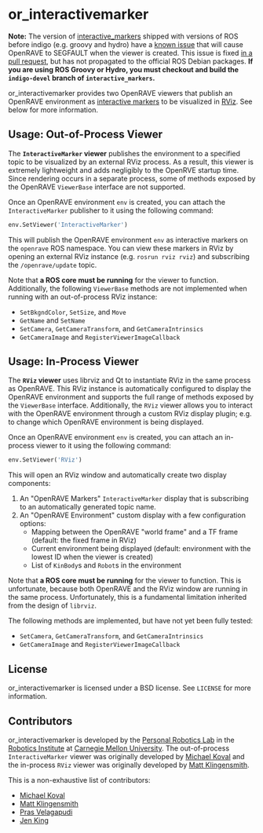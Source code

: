 # or_interactivemarker
**Note:** The version of [interactive_markers](http://wiki.ros.org/interactive_markers)
shipped with versions of ROS before indigo (e.g. groovy and hydro) have a
[known issue](https://github.com/ros-visualization/interactive_markers/issues/18)
that will cause OpenRAVE to SEGFAULT when the viewer is created. This issue is fixed
[in a pull request](https://github.com/ros-visualization/interactive_markers/pull/19),
but has not propagated to the official ROS Debian packages. **If you are using
ROS Groovy or Hydro, you must checkout and build the `indigo-devel` branch of
`interactive_markers`.**

or_interactivemarker provides two OpenRAVE viewers that publish an OpenRAVE
environment as
[interactive markers](http://wiki.ros.org/interactive_markers)
to be visualized in
[RViz](http://wiki.ros.org/rviz). See below for more information.


## Usage: Out-of-Process Viewer 

The **`InteractiveMarker` viewer** publishes the environment to a specified
topic to be visualized by an external RViz process. As a result, this viewer is
extremely lightweight and adds negligibly to the OpenRVE startup time. Since
rendering occurs in a separate process, some of methods exposed by the OpenRAVE
`ViewerBase` interface are not supported.

Once an OpenRAVE environment `env` is created, you can attach the
`InteractiveMarker` publisher to it using the following command:

```python
env.SetViewer('InteractiveMarker')
```

This will publish the OpenRAVE environment `env` as interactive markers on the
`openrave` ROS namespace. You can view these markers in RViz by opening an
external RViz instance (e.g. `rosrun rviz rviz`) and subscribing the
`/openrave/update` topic.

Note that **a ROS core must be running** for the viewer to function.
Additionally, the following `ViewerBase` methods are not implemented when
running with an out-of-process RViz instance:

- `SetBkgndColor`, `SetSize`, and `Move`
- `GetName` and `SetName`
- `SetCamera`, `GetCameraTransform`, and `GetCameraIntrinsics`
- `GetCameraImage` and `RegisterViewerImageCallback`


## Usage: In-Process Viewer
The **`RViz` viewer**  uses librviz and Qt to instantiate RViz in the same
process as OpenRAVE. This RViz instance is automatically configured to display
the OpenRAVE environment and supports the full range of methods exposed by the
`ViewerBase` interface. Additionally, the `RViz` viewer allows you to interact
with the OpenRAVE environment through a custom RViz display plugin; e.g. to
change which OpenRAVE environment is being displayed.

Once an OpenRAVE environment `env` is created, you can attach an in-process
viewer to it using the following command:

```python
env.SetViewer('RViz')
```

This will open an RViz window and automatically create two display components:

1. An "OpenRAVE Markers" `InteractiveMarker` display that is subscribing to an
   automatically generated topic name.
2. An "OpenRAVE Environment" custom display with a few configuration options:
    - Mapping between the OpenRAVE "world frame" and a TF frame (default: the
      fixed frame in RViz)
    - Current environment being displayed (default: environment with the lowest
      ID when the viewer is created)
    - List of `KinBody`s and `Robot`s in the environment

Note that **a ROS core must be running** for the viewer to function. This is
unfortunate, because both OpenRAVE and the RViz window are running in the same
process. Unfortunately, this is a fundamental limitation inherited from the
design of `librviz`.

The following methods are implemented, but have not yet been fully tested:

- `SetCamera`, `GetCameraTransform`, and `GetCameraIntrinsics`
- `GetCameraImage` and `RegisterViewerImageCallback`
 

## License

or_interactivemarker is licensed under a BSD license. See `LICENSE` for more
information.


## Contributors

or_interactivemarker is developed by the
[Personal Robotics Lab](https://personalrobotics.ri.cmu.edu) in the [Robotics
Institute](https://www.ri.cmu.edu) at [Carnegie Mellon
University](http://www.cmu.edu). The out-of-process `InteractiveMarker` viewer
was originally developed by
[Michael Koval](https://github.com/mkoval)
and the in-process `RViz` viewer was originally developed by
[Matt Klingensmith](https://github.com/mklingen).

This is a non-exhaustive list of contributors:
- [Michael Koval](https://github.com/mkoval)
- [Matt Klingensmith](https://github.com/mklingen)
- [Pras Velagapudi](https://github.com/psigen)
- [Jen King](https://github.com/jeking04)

